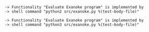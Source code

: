     -> Functionality "Evaluate Exanoke program" is implemented by
    -> shell command "python2 src/exanoke.py %(test-body-file)"

    -> Functionality "Evaluate Exanoke program" is implemented by
    -> shell command "python3 src/exanoke.py %(test-body-file)"
